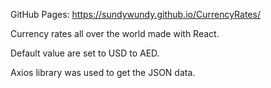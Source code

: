 GitHub Pages: https://sundywundy.github.io/CurrencyRates/

Currency rates all over the world made with React.

Default value are set to USD to AED.

Axios library was used to get the JSON data.


